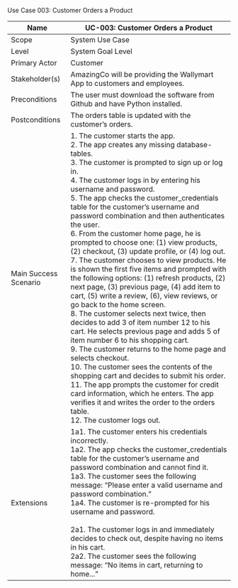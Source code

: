 Use Case 003: Customer Orders a Product

| Name                  | UC-003: Customer Orders a Product                            |
| --------------------- | ------------------------------------------------------------ |
| Scope                 | System Use Case                                              |
| Level                 | System Goal Level                                            |
| Primary Actor         | Customer                                                     |
| Stakeholder(s)        | AmazingCo will be providing the Wallymart App to customers and employees. |
| Preconditions         | The user must download the software from Github and have Python installed. |
| Postconditions        | The orders table is updated with the customer’s orders.      |
| Main Success Scenario | 1. The customer starts the app.<br />2. The app creates any missing database-tables.<br />3. The customer is prompted to sign up or log in. <br />4. The customer logs in by entering his username and password.<br />5. The app checks the customer_credentials table for the customer’s username and password combination and then authenticates the user.<br />6. From the customer home page, he is prompted to choose one: (1) view products, (2) checkout, (3) update profile, or (4) log out. <br /> 7. The customer chooses to view products. He is shown the first five items and prompted with the following options: (1) refresh products, (2) next page, (3) previous page, (4) add item to cart, (5) write a review, (6), view reviews, or go back to the home screen.<br />8. The customer selects next twice, then decides to add 3 of item number 12 to his cart. He selects previous page and adds 5 of item number 6 to his shopping cart. <br />9. The customer returns to the home page and selects checkout.<br />10. The customer sees the contents of the shopping cart and decides to submit his order. <br />11. The app prompts the customer for credit card information, which he enters. The app verifies it and writes the order to the orders table. <br />12. The customer logs out. |
| Extensions            | 1a1. The customer enters his credentials incorrectly.<br />1a2. The app checks the customer_credentials table for the customer’s username and password combination and cannot find it.<br />1a3. The customer sees the following message: “Please enter a valid username and password combination.” <br />1a4. The customer is re-prompted for his username and password.<br /><br />2a1. The customer logs in and immediately decides to check out, despite having no items in his cart.<br />2a2. The customer sees the following message: “No items in cart, returning to home...” |


 
